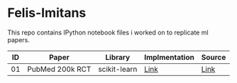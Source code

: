 # Felis-Imitans
This repo contains IPython notebook files i worked on to replicate ml papers.


| ID | Paper           | Library      | Implmentation | Source                                   |
|----|-----------------|--------------|---------------|------------------------------------------|
| 01 | PubMed 200k RCT | scikit-learn | [Link](https://nbviewer.org/github/Thlurte/Felis-Imitans/blob/main/_1356.ipynb)     | [Link](https://arxiv.org/abs/1710.06071) |
